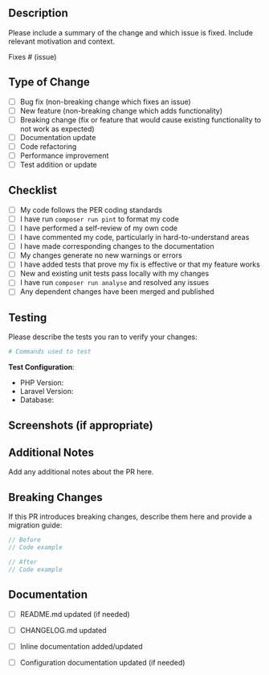 ## Description

Please include a summary of the change and which issue is fixed. Include relevant motivation and context.

Fixes # (issue)

## Type of Change

- [ ] Bug fix (non-breaking change which fixes an issue)
- [ ] New feature (non-breaking change which adds functionality)
- [ ] Breaking change (fix or feature that would cause existing functionality to not work as expected)
- [ ] Documentation update
- [ ] Code refactoring
- [ ] Performance improvement
- [ ] Test addition or update

## Checklist

- [ ] My code follows the PER coding standards
- [ ] I have run `composer run pint` to format my code
- [ ] I have performed a self-review of my own code
- [ ] I have commented my code, particularly in hard-to-understand areas
- [ ] I have made corresponding changes to the documentation
- [ ] My changes generate no new warnings or errors
- [ ] I have added tests that prove my fix is effective or that my feature works
- [ ] New and existing unit tests pass locally with my changes
- [ ] I have run `composer run analyse` and resolved any issues
- [ ] Any dependent changes have been merged and published

## Testing

Please describe the tests you ran to verify your changes:

```bash
# Commands used to test
```

**Test Configuration**:
- PHP Version:
- Laravel Version:
- Database:

## Screenshots (if appropriate)

## Additional Notes

Add any additional notes about the PR here.

## Breaking Changes

If this PR introduces breaking changes, describe them here and provide a migration guide:

```php
// Before
// Code example

// After
// Code example
```

## Documentation

- [ ] README.md updated (if needed)
- [ ] CHANGELOG.md updated
- [ ] Inline documentation added/updated
- [ ] Configuration documentation updated (if needed)

